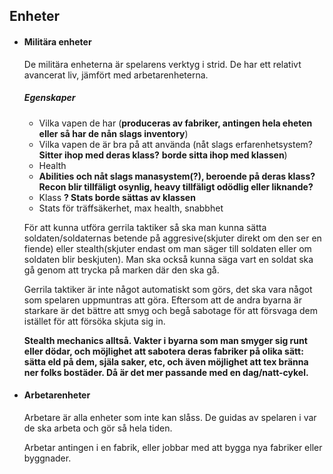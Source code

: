 ## Enheter  

- #### Militära enheter  

   De militära enheterna är spelarens verktyg i strid. De har ett relativt avancerat liv, jämfört med arbetarenheterna.
  ##### Egenskaper
  - Vilka vapen de har (**produceras av fabriker, antingen hela eheten eller så har de nån slags inventory**)
  - Vilka vapen de är bra på att använda (nåt slags erfarenhetsystem? **Sitter ihop med deras klass?** **borde sitta ihop med klassen**)
  - Health
  - **Abilities och nåt slags manasystem(?), beroende på deras klass? Recon blir tillfäligt osynlig, heavy tillfäligt    odödlig eller liknande?**
  - Klass **? Stats borde sättas av klassen**
  - Stats för träffsäkerhet, max health, snabbhet
  
   För att kunna utföra gerrila taktiker så ska man kunna sätta soldaten/soldaternas betende på aggresive(skjuter direkt    om den ser en fiende) eller stealth(skjuter endast om man säger till soldaten eller om soldaten blir beskjuten).
   Man ska också kunna säga vart en soldat ska gå genom att trycka på marken där den ska gå.

   Gerrila taktiker är inte något automatiskt som görs, det ska vara något som spelaren uppmuntras att göra. Eftersom att    de andra byarna är starkare är det bättre att smyg och begå sabotage för att försvaga dem istället för att försöka       skjuta sig in.
   
   **Stealth mechanics alltså. Vakter i byarna som man smyger sig runt eller dödar, och möjlighet att sabotera deras fabriker på olika sätt: sätta eld på dem, själa saker, etc, och även möjlighet att tex bränna ner folks bostäder. Då är det mer passande med en dag/natt-cykel.**

- #### Arbetarenheter
  Arbetare är alla enheter som inte kan slåss. De guidas av spelaren i var de ska arbeta och gör så hela tiden.  

  Arbetar antingen i en fabrik, eller jobbar med att bygga nya fabriker eller byggnader.
